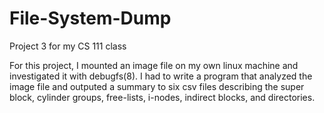 # File-System-Dump
Project 3 for my CS 111 class

For this project, I mounted an image file on my own linux machine and investigated it with debugfs(8). I had to write a program that analyzed the image file and outputed a summary to six csv files describing the super block, cylinder groups, free-lists, i-nodes, indirect blocks, and directories. 

